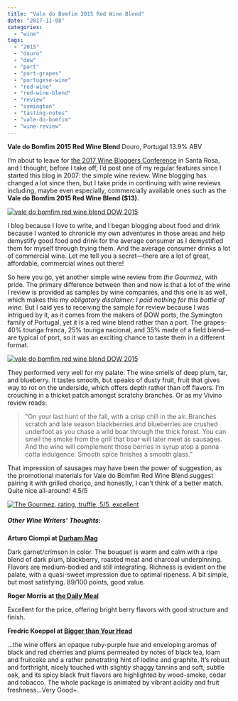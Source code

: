 ```yaml
---
title: "Vale do Bomfim 2015 Red Wine Blend"
date: "2017-11-08"
categories: 
  - "wine"
tags: 
  - "2015"
  - "douro"
  - "dow"
  - "port"
  - "port-grapes"
  - "portugese-wine"
  - "red-wine"
  - "red-wine-blend"
  - "review"
  - "symington"
  - "tasting-notes"
  - "vale-do-bomfim"
  - "wine-review"
---
```


**Vale do Bomfim 2015 Red Wine Blend** Douro, Portugal 13.9% ABV

I’m about to leave for [the 2017 Wine Bloggers Conference](https://winebloggersconference.org/) in Santa Rosa, and I thought, before I take off, I’d post one of my regular features since I started this blog in 2007: the simple wine review. Wine blogging has changed a lot since then, but I take pride in continuing with wine reviews including, maybe even especially, commercially available ones such as the **Vale do Bomfim 2015 Red Wine Blend ($13).**

[![vale do bomfim red wine blend DOW 2015](http://s3.amazonaws.com/thegourmez-wpmedia/2017/11/Valle_do_boufim_01-336x500.jpg)](http://s3.amazonaws.com/thegourmez-wpmedia/2017/11/Valle_do_boufim_01.jpg)

I blog because I love to write, and I began blogging about food and drink because I wanted to chronicle my own adventures in those areas and help demystify good food and drink for the average consumer as I demystified them for myself through trying them. And the average consumer drinks a lot of commercial wine. Let me tell you a secret—there are a lot of great, affordable, commercial wines out there!

So here you go, yet another simple wine review from _the Gourmez,_ with pride. The primary difference between then and now is that a lot of the wine I review is provided as samples by wine companies, and this one is as well, which makes this my _obligatory disclaimer: I paid nothing for this bottle of wine._ But I said yes to receiving the sample for review because I was intrigued by it, as it comes from the makers of DOW ports, the Symington family of Portugal, yet it is a red wine blend rather than a port. The grapes-40% touriga franca, 25% touriga nacional, and 35% made of a field blend—are typical of port, so it was an exciting chance to taste them in a different format.

[![vale do bomfim red wine blend DOW 2015](http://s3.amazonaws.com/thegourmez-wpmedia/2017/11/Valle_do_boufim_02-411x500.jpg)](http://s3.amazonaws.com/thegourmez-wpmedia/2017/11/Valle_do_boufim_02.jpg)

They performed very well for my palate. The wine smells of deep plum, tar, and blueberry. It tastes smooth, but speaks of dusty fruit, fruit that gives way to rot on the underside, which offers depth rather than off flavors. I’m crouching in a thicket patch amongst scratchy branches. Or as my Vivino review reads:

> "On your last hunt of the fall, with a crisp chill in the air. Branches scratch and late season blackberries and blueberries are crushed underfoot as you chase a wild boar through the thick forest. You can smell the smoke from the grill that boar will later meet as sausages. And the wine will complement those berries in syrup atop a panna cotta indulgence. Smooth spice finishes a smooth glass."

That impression of sausages may have been the power of suggestion, as the promotional materials for Vale do Bomfim Red Wine Blend suggest pairing it with grilled choriço, and honestly, I can’t think of a better match. Quite nice all-around! 4.5/5

[![The Gourmez, rating, truffle, 5/5, excellent](http://s3.amazonaws.com/thegourmez-wpmedia/2015/01/rating_truffle1.gif)](http://s3.amazonaws.com/thegourmez-wpmedia/2015/01/rating_truffle1.gif)

##### Other Wine Writers’ Thoughts:

**Arturo Ciompi at [Durham Mag](https://durhammag.com/2017/08/02/bring-this-red-to-your-next-cookout/)**

Dark garnet/crimson in color. The bouquet is warm and calm with a ripe blend of dark plum, blackberry, roasted meat and charcoal underpinning. Flavors are medium-bodied and still integrating. Richness is evident on the palate, with a quasi-sweet impression due to optimal ripeness. A bit simple, but most satisfying. 89/100 points, good value.

**Roger Morris at [the Daily Meal](https://www.thedailymeal.com/drink/25-sparkling-wines-whites-and-reds-autumn-season)**

Excellent for the price, offering bright berry flavors with good structure and finish.

**Fredric Koeppel at [Bigger than Your Head](http://biggerthanyourhead.net/2017/08/20/wine-of-the-day-no-294/)**

…the wine offers an opaque ruby-purple hue and enveloping aromas of black and red cherries and plums permeated by notes of black tea, loam and fruitcake and a rather penetrating hint of iodine and graphite. It’s robust and forthright, nicely touched with slightly shaggy tannins and soft, subtle oak, and its spicy black fruit flavors are highlighted by wood-smoke, cedar and tobacco. The whole package is animated by vibrant acidity and fruit freshness…Very Good+.
